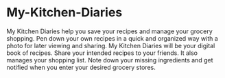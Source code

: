 # My-Kitchen-Diaries

My Kitchen Diaries help you save your recipes and manage your grocery shopping. Pen down your own recipes in a quick and organized way with a photo for later viewing and sharing. My Kitchen Diaries will be your digital book of recipes. Share your intended recipes to your friends. It also manages your shopping list. Note down your missing ingredients and get notified when you enter your desired grocery stores.
